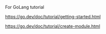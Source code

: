 For GoLang tutorial

https://go.dev/doc/tutorial/getting-started.html

https://go.dev/doc/tutorial/create-module.html




